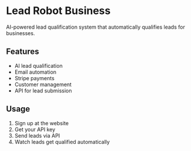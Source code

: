# Lead Robot Business

AI-powered lead qualification system that automatically qualifies leads for businesses.

## Features
- AI lead qualification
- Email automation
- Stripe payments
- Customer management
- API for lead submission

## Usage
1. Sign up at the website
2. Get your API key
3. Send leads via API
4. Watch leads get qualified automatically
